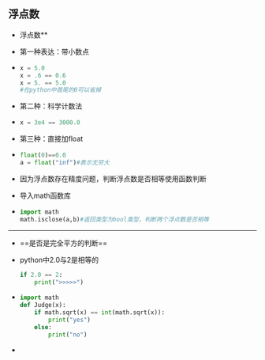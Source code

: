 ## 浮点数

* 浮点数**

* 第一种表达：带小数点

* ```python
  x = 5.0
  x = .6 == 0.6
  x = 5. == 5.0
  #在python中首尾的0可以省掉
  ```

* 第二种：科学计数法

* ```python
  x = 3e4 == 3000.0
  ```

* 第三种：直接加float

* ```python
  float(0)==0.0
  a = float("inf")#表示无穷大
  ```

* 因为浮点数存在精度问题，判断浮点数是否相等使用函数判断

* 导入math函数库

* ```python
  import math
  math.isclose(a,b)#返回类型为bool类型，判断两个浮点数是否相等
  ```

---

* ==是否是完全平方的判断==

* python中2.0与2是相等的

  ```python
  if 2.0 == 2:
      print(">>>>>")
  ```

* ```python
  import math
  def Judge(x):
      if math.sqrt(x) == int(math.sqrt(x)):
          print("yes")
      else:
          print("no")
  ```

* 